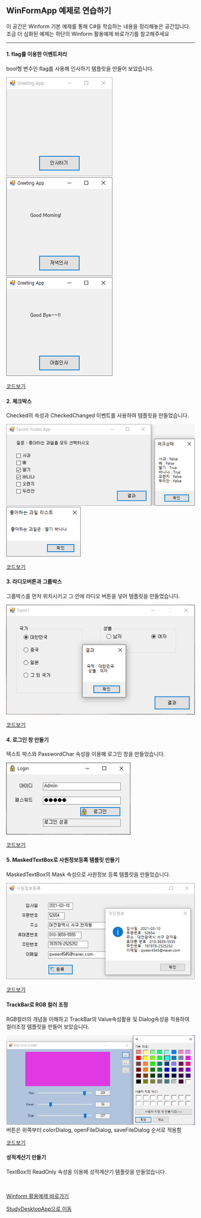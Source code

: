 ## WinFormApp 예제로 연습하기

이 공간은 Winform 기본 예제를 통해 C#을 학습하는 내용을 정리해놓은 공간입니다. 조금 더 심화된 예제는 하단의 Winform 활용예제 바로가기를 참고해주세요

----------

#### 1. flag를 이용한 이벤트처리
bool형 변수인 flag를 사용해 인사하기 템플릿을 만들어 보았습니다.

![flag_Images_1](https://github.com/zizi0308/StudyDesktopApp/blob/main/images/img_20210313_150341_001.png)
![flag_Images_2](https://github.com/zizi0308/StudyDesktopApp/blob/main/images/img_20210313_150306_001.png)
![flag_Images_3](https://github.com/zizi0308/StudyDesktopApp/blob/main/images/img_20210313_150323_001.png)

[코드보기](https://github.com/zizi0308/StudyDesktopApp/blob/main/WinformApp/PracticeWinApp/FlagWinApp/Form1.cs)




#### 2. 체크박스
Checked의 속성과 CheckedChanged 이벤트를 사용하여 템플릿을 만들었습니다.

![CheckBox_Images_1](https://github.com/zizi0308/StudyDesktopApp/blob/main/images/img_20210313_150304_001.png)
![CheckBox_Images_2](https://github.com/zizi0308/StudyDesktopApp/blob/main/images/img_20210313_150335_001.png)

[코드보기](https://github.com/zizi0308/StudyDesktopApp/blob/main/WinformApp/PracticeWinApp/CheckBoxWinApp/FrmMain.cs)




#### 3. 라디오버튼과 그룹박스
그룹박스를 먼저 위치시키고 그 안에 라디오 버튼을 넣어 템플릿을 만들었습니다.

![RadioButton_Image](https://github.com/zizi0308/StudyDesktopApp/blob/main/images/img_20210313_150321_001.png)

[코드보기](https://github.com/zizi0308/StudyDesktopApp/blob/main/WinformApp/PracticeWinApp/RadioWinApp/FrmMain.cs)




#### 4. 로그인 창 만들기
텍스트 박스와 PasswordChar 속성을 이용해 로그인 창을 만들었습니다.

![Login_Image](https://github.com/zizi0308/StudyDesktopApp/blob/main/images/img_20210309_170357_001.png)

[코드보기](https://github.com/zizi0308/StudyDesktopApp/blob/main/WinformApp/PracticeWinApp/LoginApp/FrmLogin.cs)




#### 5. MaskedTextBox로 사원정보등록 템플릿 만들기
MaskedTextBox의 Mask 속성으로 사원정보 등록 템플릿을 만들었습니다.

![MaskedTextBox_Image](https://github.com/zizi0308/StudyDesktopApp/blob/main/images/img_20210313_150321_002.png)

[코드보기](https://github.com/zizi0308/StudyDesktopApp/blob/main/WinformApp/PracticeWinApp/MaskedtextApp/FrmMain.cs)




#### TrackBar로 RGB 컬러 조정
RGB컬러의 개념을 이해하고 TrackBar의 Value속성활용 및 Dialog속성을 적용하여 컬러조정 템플릿을 만들어 보았습니다.

![TrackBar_Image](https://github.com/zizi0308/StudyDesktopApp/blob/main/images/img_20210313_150315_001.png)
<br/>버튼은 위쪽부터 colorDialog, openFileDialog, saveFileDialog 순서로 적용함

[코드보기](https://github.com/zizi0308/StudyDesktopApp/blob/main/WinformApp/PracticeWinApp/ColorChangeApp/FrmMain.cs)




#### 성적계산기 만들기
TextBox의 ReadOnly 속성을 이용해 성적계산기 템플릿을 만들었습니다.

<br/>

[Winform 활용예제 바로가기](https://github.com/zizi0308/StudyDesktopApp/tree/main/WinformApp/ExcerciseWinApp)


[StudyDesktopApp으로 이동](https://github.com/zizi0308/StudyDesktopApp)



